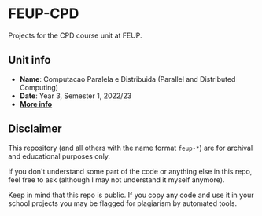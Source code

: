 # FEUP-CPD

Projects for the CPD course unit at FEUP.

## Unit info

- **Name**: Computacao Paralela e Distribuida (Parallel and Distributed Computing)
- **Date**: Year 3, Semester 1, 2022/23
- [**More info**](https://sigarra.up.pt/feup/pt/ucurr_geral.ficha_uc_view?pv_ocorrencia_id=484381)

## Disclaimer

This repository (and all others with the name format `feup-*`) are for archival and educational purposes only.

If you don't understand some part of the code or anything else in this repo, feel free to ask (although I may not understand it myself anymore).

Keep in mind that this repo is public. If you copy any code and use it in your school projects you may be flagged for plagiarism by automated tools.


